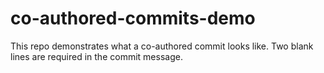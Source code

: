 # co-authored-commits-demo
This repo demonstrates what a co-authored commit looks like.
Two blank lines are required in the commit message.
